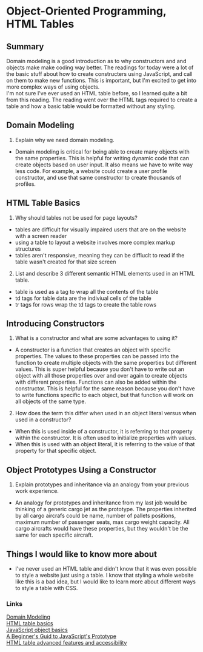 # Object-Oriented Programming, HTML Tables

## Summary
Domain modeling is a good introduction as to why constructors and and objects make make coding way better. The readings for today were a lot of the basic stuff about how to create constructers using JavaScript, and call on them to make new functions. This is important, but I'm excited to get into more complex ways of using objects.
\
I'm not sure I've ever used an HTML table before, so I learned quite a bit from this reading. The reading went over the HTML tags required to create a table and how a basic table would be formatted without any styling.

## Domain Modeling
1. Explain why we need domain modeling.
- Domain modeling is critical for being able to create many objects with the same properties. This is helpful for writing dynamic code that can create objects based on user input. It also means we have to write way less code. For example, a website could create a user profile constructor, and use that same constructor to create thousands of profiles.

## HTML Table Basics
1. Why should tables not be used for page layouts?
- tables are difficult for visually impaired users that are on the website with a screen reader
- using a table to layout a website involves more complex markup structures
- tables aren't responsive, meaning they can be diffiuclt to read if the table wasn't created for that size screen

2. List and describe 3 different semantic HTML elements used in an HTML table.
- table is used as a tag to wrap all the contents of the table
- td tags for table data are the indiviual cells of the table
- tr tags for rows wrap the td tags to create the table rows

## Introducing Constructors
1. What is a constructor and what are some advantages to using it?
- A constructor is a function that creates an object with specific properties. The values to these properties can be passed into the function to create multiple objects with the same properties but different values. This is super helpful because you don't have to write out an object with all those properties over and over again to create objects with different properties. Functions can also be added within the constructor. This is helpful for the same reason because you don't have to write functions specific to each object, but that function will work on all objects of the same type.

2. How does the term this differ when used in an object literal versus when used in a constructor?
- When this is used inside of a constructor, it is referring to that property within the constructor. It is often used to initialize properties with values.
- When this is used with an object literal, it is referring to the value of that property for that specific object.

## Object Prototypes Using a Constructor
1. Explain prototypes and inheritance via an analogy from your previous work experience.
- An analogy for prototypes and inheritance from my last job would be thinking of a generic cargo jet as the prototype. The properties inherited by all cargo aircrafs could be name, number of pallets positions, maximum number of passenger seats, max cargo weight capacity. All cargo aircrafts would have these properties, but they wouldn't be the same for each specific aircraft.

## Things I would like to know more about
- I've never used an HTML table and didn't know that it was even possible to style a website just using a table. I know that styling a whole website like this is a bad idea, but I would like to learn more about different ways to style a table with CSS.

### Links
[Domain Modeling](https://github.com/codefellows/domain_modeling#domain-modeling)
\
[HTML table basics](https://developer.mozilla.org/en-US/docs/Learn/HTML/Tables/Basics)
\
[JavaScript object basics](https://developer.mozilla.org/en-US/docs/Learn/JavaScript/Objects/Basics#introducing_constructors)
\
[A Beginner's Guid to JavaScript's Prototype](https://ui.dev/beginners-guide-to-javascript-prototype)
\
[HTML table advanced features and accessibility](https://developer.mozilla.org/en-US/docs/Learn/HTML/Tables/Advanced)